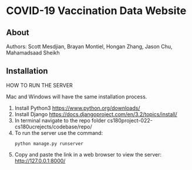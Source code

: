 # COVID-19 Vaccination Data Website

## About
Authors: Scott Mesdjian, Brayan Montiel, Hongan Zhang, Jason Chu, Mahamadsaad Sheikh

## Installation
HOW TO RUN THE SERVER

Mac and Windows will have the same installation process.

1. Install Python3 https://www.python.org/downloads/
2. Install Django https://docs.djangoproject.com/en/3.2/topics/install/
3. In terminal navigate to the repo folder cs180project-022-cs180ucrejects/codebase/repo/
4. To run the server use the command:
   ```
   python manage.py runserver
   ```
5. Copy and paste the link in a web browser to view the server: http://127.0.0.1:8000/

